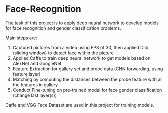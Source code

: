 # Face-Recognition

The task of this project is to apply deep neural network to develop models for face recognition and gender classification problems.

Main steps are:

1. Captured pictures from a video using FPS of 30, then applied Dlib (sliding window) to detect face within the picture
2. Applied Caffe to train deep neural network to get models based on AlexNet and GoogleNet
3. Feature Extraction for gallery set and probe data (CNN forwarding, using feature layer)
4. Matching by computing the distances between the probe feature with all the features in gallery
5. Conduct Fine-tuning on pre-trained model for face gender classification (change last layer(s))

Caffe and VGG Face Dataset are used in this project for training models.
